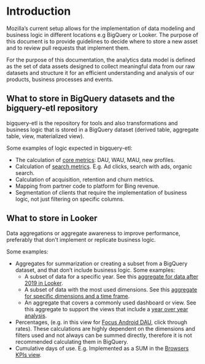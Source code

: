# Introduction

Mozilla’s current setup allows for the implementation of data modeling and business logic in different locations e.g BigQuery or Looker. The purpose of this document is to provide guidelines to decide where to store a new asset and to review pull requests that implement them.

For the purpose of this documentation, the analytics data model is defined as the set of data assets designed to collect meaningful data from our raw datasets and structure it for an efficient understanding and analysis of our products, business processes and events.

## What to store in BigQuery datasets and the bigquery-etl repository

bigquery-etl is the repository for tools and also transformations and business logic that is stored in a BigQuery dataset (derived table, aggregate table, view, materialized view).

Some examples of logic expected in bigquery-etl:

- The calculation of [core metrics](https://docs.telemetry.mozilla.org/metrics/index.html): DAU, WAU, MAU, new profiles.
- Calculation of [search metrics](https://docs.telemetry.mozilla.org/datasets/search.html?highlight=search#terminology). E.g. Ad clicks, search with ads, organic search.
- Calculation of acquisition, retention and churn metrics.
- Mapping from partner code to platform for Bing revenue.
- Segmentation of clients that require the implementation of business logic, not just filtering on specific columns.

## What to store in Looker

Data aggregations or aggregate awareness to improve performance, preferably that don't implement or replicate business logic.

Some examples:

- Aggregates for summarization or creating a subset from a BigQuery dataset, and that don’t include business logic. Some examples:
  - A subset of data for a specific year. See this [aggregate for data after 2019 in Looker](https://github.com/mozilla/looker-spoke-default/blob/4ee892234963d3305f087b99a38caa501e45098f/activity_stream/explores/pocket_tile_impressions.explore.lkml#L6).
  - A subset of data with the most used dimensions. See this [aggregate for specific dimensions and a time frame](https://github.com/mozilla/looker-spoke-default/blob/e1315853507fc1ac6e78d252d53dc8df5f5f322b/mozilla_vpn/explores/subscriptions.explore.lkml#L66).
  - An aggregate that covers a commonly used dashboard or view. See this aggregate to support the views that include a [year over year analysis](https://github.com/mozilla/looker-spoke-default/blob/c3e1dba99fe29364fdc8d46bf3a4ea53cfa87c56/combined_browser_metrics/combined_browser_metrics.model.lkml#L18).
- Percentages, (e.g. in this view for [Focus Android DAU](https://mozilla.cloud.looker.com/looks/499), click through rates). These calculations are highly dependent on the dimensions and filters used and not always can be summed directly, therefore it is not recommended calculating them in BigQuery.
- Cumulative days of use. E.g. Implemented as a SUM in the [Browsers KPIs view](https://github.com/mozilla/looker-spoke-default/blob/c09b5dd11f977a0c20cf04c872e997712cbe6418/kpi/views/browser_kpis.view.lkml#L40).

